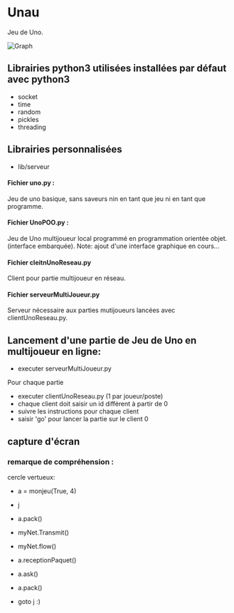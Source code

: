 # Unau
Jeu de Uno.

![Graph](http://www.tuks.ovh/github_webpages/Unau-no-rezo/Capture.png)

## Librairies python3 utilisées installées par défaut avec python3 
- socket
- time
- random
- pickles
- threading

## Librairies personnalisées 
- lib/serveur

#### Fichier uno.py :
Jeu de uno basique, sans saveurs nin en tant que jeu ni en tant que programme.
#### Fichier UnoPOO.py : 
Jeu de Uno multijoueur local programmé en programmation orientée objet. (interface embarquée).
Note: ajout d'une interface graphique en cours...
#### Fichier cleitnUnoReseau.py
Client pour partie multijoueur en réseau.
#### Fichier serveurMultiJoueur.py
Serveur nécessaire aux parties mutijoueurs lancées avec clientUnoReseau.py.
  
## Lancement d'une partie de Jeu de Uno en multijoueur en ligne:
  - executer serveurMultiJoueur.py

Pour chaque partie  
  - executer clientUnoReseau.py (1 par joueur/poste)
  - chaque client doit saisir un id différent à partir de 0
  - suivre les instructions pour chaque client
  - saisir 'go' pour lancer la partie sur le client 0

## capture d'écran


### remarque de compréhension : 

  cercle vertueux:

  - a = monjeu(True, 4)

  - j
  
  - a.pack()
  
  - myNet.Transmit()
  
  - myNet.flow()
  
  - a.receptionPaquet()
  
  - a.ask()
  
  - a.pack()

  - goto j :)

